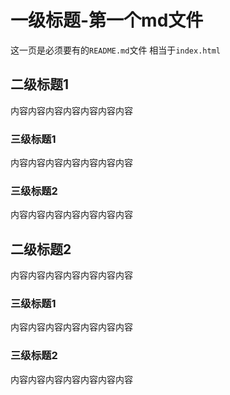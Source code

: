 # 一级标题-第一个md文件
这一页是必须要有的`README.md`文件  相当于`index.html`
## 二级标题1
内容内容内容内容内容内容内容
### 三级标题1
内容内容内容内容内容内容内容
### 三级标题2
内容内容内容内容内容内容内容
## 二级标题2
内容内容内容内容内容内容内容
### 三级标题1
内容内容内容内容内容内容内容
### 三级标题2
内容内容内容内容内容内容内容
